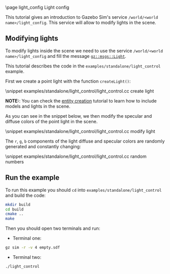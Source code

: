 \page light_config Light config

This tutorial gives an introduction to Gazebo Sim's service `/world/<world name>/light_config`.
This service will allow to modify lights in the scene.

## Modifying lights

To modify lights inside the scene we need to use the service `/world/<world name>/light_config` and
fill the message [`gz::msgs::Light`](https://gazebosim.org/api/msgs/9.0/classignition_1_1msgs_1_1Light.html).

This tutorial describes the code in the `examples/standalone/light_control` example.

First we create a point light with the function `createLight()`:

\snippet examples/standalone/light_control/light_control.cc create light

**NOTE:**: You can check the [entity creation](entity_creation.html) tutorial to learn how to include models and lights in the scene.

As you can see in the snippet below, we then modify the specular and diffuse colors of the point light in the scene.

\snippet examples/standalone/light_control/light_control.cc modify light

The `r`, `g`, `b` components of the light diffuse and specular colors are randomly generated and constantly changing:

\snippet examples/standalone/light_control/light_control.cc random numbers

## Run the example

To run this example you should `cd` into `examples/standalone/light_control` and build the code:

```bash
mkdir build
cd build
cmake ..
make
```

Then you should open two terminals and run:

 - Terminal one:
 ```bash
 gz sim -r -v 4 empty.sdf
 ```

 - Terminal two:
 ```bash
 ./light_control
 ```

